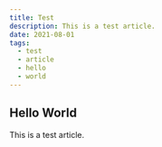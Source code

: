 ```yaml
---
title: Test
description: This is a test article.
date: 2021-08-01
tags:
  - test
  - article
  - hello
  - world
---
```


## Hello World

This is a test article.
